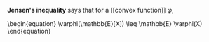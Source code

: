 **Jensen's inequality** says that for a [[convex function]] $\varphi$, 

\begin{equation}
\varphi(\mathbb{E}[X]) \leq \mathbb{E} \varphi(X)
\end{equation}
